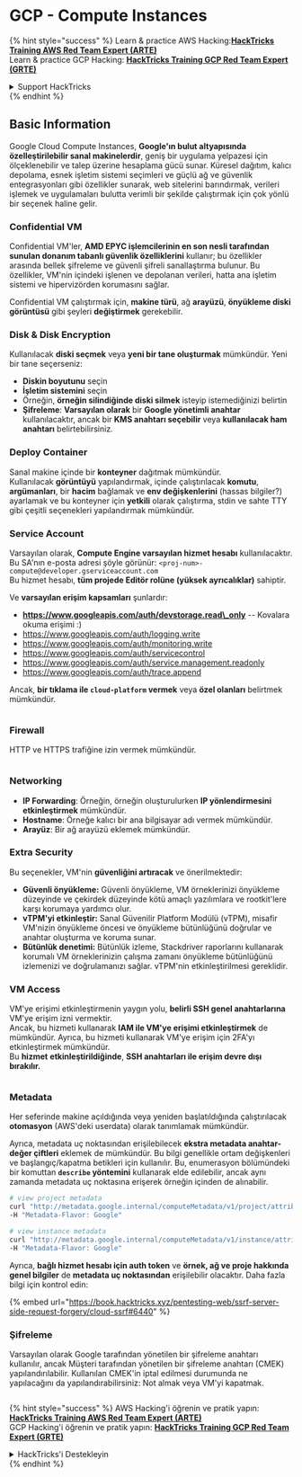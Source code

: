 # GCP - Compute Instances

{% hint style="success" %}
Learn & practice AWS Hacking:<img src="../../../../.gitbook/assets/image (1) (1) (1).png" alt="" data-size="line">[**HackTricks Training AWS Red Team Expert (ARTE)**](https://training.hacktricks.xyz/courses/arte)<img src="../../../../.gitbook/assets/image (1) (1) (1).png" alt="" data-size="line">\
Learn & practice GCP Hacking: <img src="../../../../.gitbook/assets/image (2).png" alt="" data-size="line">[**HackTricks Training GCP Red Team Expert (GRTE)**<img src="../../../../.gitbook/assets/image (2).png" alt="" data-size="line">](https://training.hacktricks.xyz/courses/grte)

<details>

<summary>Support HackTricks</summary>

* Check the [**subscription plans**](https://github.com/sponsors/carlospolop)!
* **Join the** 💬 [**Discord group**](https://discord.gg/hRep4RUj7f) or the [**telegram group**](https://t.me/peass) or **follow** us on **Twitter** 🐦 [**@hacktricks\_live**](https://twitter.com/hacktricks_live)**.**
* **Share hacking tricks by submitting PRs to the** [**HackTricks**](https://github.com/carlospolop/hacktricks) and [**HackTricks Cloud**](https://github.com/carlospolop/hacktricks-cloud) github repos.

</details>
{% endhint %}

## Basic Information

Google Cloud Compute Instances, **Google'ın bulut altyapısında özelleştirilebilir sanal makinelerdir**, geniş bir uygulama yelpazesi için ölçeklenebilir ve talep üzerine hesaplama gücü sunar. Küresel dağıtım, kalıcı depolama, esnek işletim sistemi seçimleri ve güçlü ağ ve güvenlik entegrasyonları gibi özellikler sunarak, web sitelerini barındırmak, verileri işlemek ve uygulamaları bulutta verimli bir şekilde çalıştırmak için çok yönlü bir seçenek haline gelir.

### Confidential VM

Confidential VM'ler, **AMD EPYC işlemcilerinin en son nesli tarafından sunulan donanım tabanlı güvenlik özelliklerini** kullanır; bu özellikler arasında bellek şifreleme ve güvenli şifreli sanallaştırma bulunur. Bu özellikler, VM'nin içindeki işlenen ve depolanan verileri, hatta ana işletim sistemi ve hipervizörden korumasını sağlar.

Confidential VM çalıştırmak için, **makine türü**, ağ **arayüzü**, **önyükleme diski görüntüsü** gibi şeyleri **değiştirmek** gerekebilir.

### Disk & Disk Encryption

Kullanılacak **diski seçmek** veya **yeni bir tane oluşturmak** mümkündür. Yeni bir tane seçerseniz:

* **Diskin boyutunu** seçin
* **İşletim sistemini** seçin
* Örneğin, **örneğin silindiğinde diski silmek** isteyip istemediğinizi belirtin
* **Şifreleme**: **Varsayılan olarak** bir **Google yönetimli anahtar** kullanılacaktır, ancak bir **KMS anahtarı seçebilir** veya **kullanılacak ham anahtarı** belirtebilirsiniz.

### Deploy Container

Sanal makine içinde bir **konteyner** dağıtmak mümkündür.\
Kullanılacak **görüntüyü** yapılandırmak, içinde çalıştırılacak **komutu**, **argümanları**, bir **hacim** bağlamak ve **env değişkenlerini** (hassas bilgiler?) ayarlamak ve bu konteyner için **yetkili** olarak çalıştırma, stdin ve sahte TTY gibi çeşitli seçenekleri yapılandırmak mümkündür.

### Service Account

Varsayılan olarak, **Compute Engine varsayılan hizmet hesabı** kullanılacaktır. Bu SA'nın e-posta adresi şöyle görünür: `<proj-num>-compute@developer.gserviceaccount.com`\
Bu hizmet hesabı, **tüm projede Editör rolüne (yüksek ayrıcalıklar)** sahiptir.

Ve **varsayılan erişim kapsamları** şunlardır:

* **https://www.googleapis.com/auth/devstorage.read\_only** -- Kovalara okuma erişimi :)
* https://www.googleapis.com/auth/logging.write
* https://www.googleapis.com/auth/monitoring.write
* https://www.googleapis.com/auth/servicecontrol
* https://www.googleapis.com/auth/service.management.readonly
* https://www.googleapis.com/auth/trace.append

Ancak, **bir tıklama ile `cloud-platform` vermek** veya **özel olanları** belirtmek mümkündür.

<figure><img src="../../../../.gitbook/assets/image (327).png" alt=""><figcaption></figcaption></figure>

### Firewall

HTTP ve HTTPS trafiğine izin vermek mümkündür.

<figure><img src="../../../../.gitbook/assets/image (326).png" alt=""><figcaption></figcaption></figure>

### Networking

* **IP Forwarding**: Örneğin, örneğin oluşturulurken **IP yönlendirmesini etkinleştirmek** mümkündür.
* **Hostname**: Örneğe kalıcı bir ana bilgisayar adı vermek mümkündür.
* **Arayüz**: Bir ağ arayüzü eklemek mümkündür.

### Extra Security

Bu seçenekler, VM'nin **güvenliğini artıracak** ve önerilmektedir:

* **Güvenli önyükleme:** Güvenli önyükleme, VM örneklerinizi önyükleme düzeyinde ve çekirdek düzeyinde kötü amaçlı yazılımlara ve rootkit'lere karşı korumaya yardımcı olur.
* **vTPM'yi etkinleştir:** Sanal Güvenilir Platform Modülü (vTPM), misafir VM'nizin önyükleme öncesi ve önyükleme bütünlüğünü doğrular ve anahtar oluşturma ve koruma sunar.
* **Bütünlük denetimi:** Bütünlük izleme, Stackdriver raporlarını kullanarak korumalı VM örneklerinizin çalışma zamanı önyükleme bütünlüğünü izlemenizi ve doğrulamanızı sağlar. vTPM'nin etkinleştirilmesi gereklidir.

### VM Access

VM'ye erişimi etkinleştirmenin yaygın yolu, **belirli SSH genel anahtarlarına** VM'ye erişim izni vermektir.\
Ancak, bu hizmeti kullanarak **IAM ile VM'ye erişimi etkinleştirmek** de mümkündür. Ayrıca, bu hizmeti kullanarak VM'ye erişim için 2FA'yı etkinleştirmek mümkündür.\
Bu **hizmet** **etkinleştirildiğinde**, **SSH anahtarları ile erişim devre dışı bırakılır.**

<figure><img src="../../../../.gitbook/assets/image (328).png" alt=""><figcaption></figcaption></figure>

### Metadata

Her seferinde makine açıldığında veya yeniden başlatıldığında çalıştırılacak **otomasyon** (AWS'deki userdata) olarak tanımlamak mümkündür.

Ayrıca, metadata uç noktasından erişilebilecek **ekstra metadata anahtar-değer çiftleri** eklemek de mümkündür. Bu bilgi genellikle ortam değişkenleri ve başlangıç/kapatma betikleri için kullanılır. Bu, enumerasyon bölümündeki bir komuttan **`describe` yöntemini** kullanarak elde edilebilir, ancak aynı zamanda metadata uç noktasına erişerek örneğin içinden de alınabilir.
```bash
# view project metadata
curl "http://metadata.google.internal/computeMetadata/v1/project/attributes/?recursive=true&alt=text" \
-H "Metadata-Flavor: Google"

# view instance metadata
curl "http://metadata.google.internal/computeMetadata/v1/instance/attributes/?recursive=true&alt=text" \
-H "Metadata-Flavor: Google"
```
Ayrıca, **bağlı hizmet hesabı için auth token** ve **örnek, ağ ve proje hakkında genel bilgiler** de **metadata uç noktasından** erişilebilir olacaktır. Daha fazla bilgi için kontrol edin:

{% embed url="https://book.hacktricks.xyz/pentesting-web/ssrf-server-side-request-forgery/cloud-ssrf#6440" %}

### Şifreleme

Varsayılan olarak Google tarafından yönetilen bir şifreleme anahtarı kullanılır, ancak Müşteri tarafından yönetilen bir şifreleme anahtarı (CMEK) yapılandırılabilir. Kullanılan CMEK'in iptal edilmesi durumunda ne yapılacağını da yapılandırabilirsiniz: Not almak veya VM'yi kapatmak.

<figure><img src="../../../../.gitbook/assets/image (329).png" alt=""><figcaption></figcaption></figure>

{% hint style="success" %}
AWS Hacking'i öğrenin ve pratik yapın:<img src="../../../../.gitbook/assets/image (1) (1) (1).png" alt="" data-size="line">[**HackTricks Training AWS Red Team Expert (ARTE)**](https://training.hacktricks.xyz/courses/arte)<img src="../../../../.gitbook/assets/image (1) (1) (1).png" alt="" data-size="line">\
GCP Hacking'i öğrenin ve pratik yapın: <img src="../../../../.gitbook/assets/image (2).png" alt="" data-size="line">[**HackTricks Training GCP Red Team Expert (GRTE)**<img src="../../../../.gitbook/assets/image (2).png" alt="" data-size="line">](https://training.hacktricks.xyz/courses/grte)

<details>

<summary>HackTricks'i Destekleyin</summary>

* [**abonelik planlarını**](https://github.com/sponsors/carlospolop) kontrol edin!
* **💬 [**Discord grubuna**](https://discord.gg/hRep4RUj7f) veya [**telegram grubuna**](https://t.me/peass) katılın ya da **Twitter'da** 🐦 [**@hacktricks\_live**](https://twitter.com/hacktricks_live)** bizi takip edin.**
* **Hacking ipuçlarını paylaşmak için [**HackTricks**](https://github.com/carlospolop/hacktricks) ve [**HackTricks Cloud**](https://github.com/carlospolop/hacktricks-cloud) github reposuna PR gönderin.**

</details>
{% endhint %}
